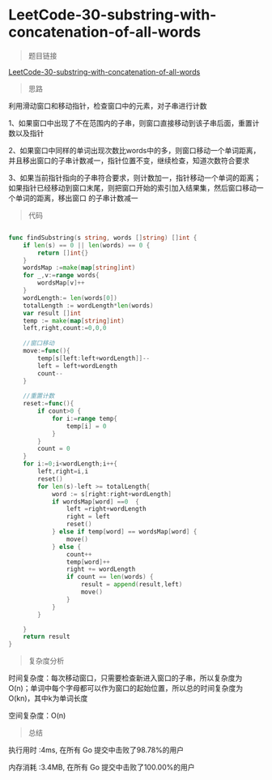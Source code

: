 # LeetCode-30-substring-with-concatenation-of-all-words

>题目链接

[LeetCode-30-substring-with-concatenation-of-all-words](https://leetcode-cn.com/problems/substring-with-concatenation-of-all-words/)

>思路

利用滑动窗口和移动指针，检查窗口中的元素，对子串进行计数

1、如果窗口中出现了不在范围内的子串，则窗口直接移动到该子串后面，重置计数以及指针

2、如果窗口中同样的单词出现次数比words中的多，则窗口移动一个单词距离，并且移出窗口的子串计数减一，指针位置不变，继续检查，知道次数符合要求

3、如果当前指针指向的子串符合要求，则计数加一，指针移动一个单词的距离；如果指针已经移动到窗口末尾，则把窗口开始的索引加入结果集，然后窗口移动一个单词的距离，移出窗口
的子串计数减一

>代码

```go

func findSubstring(s string, words []string) []int {
    if len(s) == 0 || len(words) == 0 {
        return []int{}
    }
    wordsMap :=make(map[string]int)
    for _,v:=range words{
        wordsMap[v]++
    }
    wordLength:= len(words[0])
    totalLength := wordLength*len(words)
    var result []int
    temp := make(map[string]int)
    left,right,count:=0,0,0
    
    //窗口移动
    move:=func(){
        temp[s[left:left+wordLength]]--
        left = left+wordLength
        count--
    }
    
    //重置计数
    reset:=func(){
        if count>0 {
            for i:=range temp{
                temp[i] = 0
            }
        }
        count = 0
    }
    for i:=0;i<wordLength;i++{
        left,right=i,i
        reset()
        for len(s)-left >= totalLength{
            word := s[right:right+wordLength]
            if wordsMap[word] ==0  {
                left =right+wordLength
                right = left
                reset()
            } else if temp[word] == wordsMap[word] {
                move()
            } else {
                count++
                temp[word]++
                right += wordLength
                if count == len(words) {
                    result = append(result,left)
                    move()
                }
            }
        }

    }
    return result
}

```

>复杂度分析

时间复杂度：每次移动窗口，只需要检查新进入窗口的子串，所以复杂度为O(n)；单词中每个字母都可以作为窗口的起始位置，所以总的时间复杂度为O(kn)，其中k为单词长度

空间复杂度：O(n)

>总结

执行用时 :4ms, 在所有 Go 提交中击败了98.78%的用户

内存消耗 :3.4MB, 在所有 Go 提交中击败了100.00%的用户
